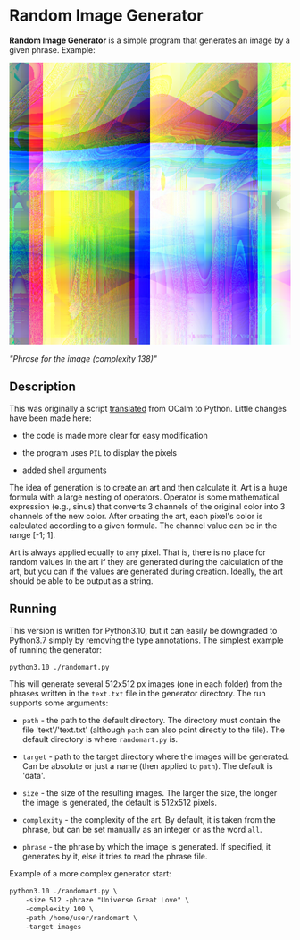 # Random Image Generator

**Random Image Generator** is a simple program that generates an image by a
given phrase. Example:

![img.png](img.png "Phrase for the image (complexity 138)")

_"Phrase for the image (complexity 138)"_

## Description

This was originally a script [translated][original] from OCalm to Python.
Little changes have been made here:

- the code is made more clear for easy modification

- the program uses `PIL` to display the pixels

- added shell arguments


The idea of generation is to create an art and then calculate it. Art is a huge
formula with a large nesting of operators. Operator is some mathematical
expression (e.g., sinus) that converts 3 channels of the original color into 3
channels of the new color. After creating the art, each pixel's color is
calculated according to a given formula. The channel value can be in the range
[-1; 1].

Art is always applied equally to any pixel. That is, there is no place for
random values in the art if they are generated during the calculation of the
art, but you can if the values are generated during creation. Ideally, the art
should be able to be output as a string.

## Running

This version is written for Python3.10, but it can easily be downgraded to
Python3.7 simply by removing the type annotations. The simplest example of
running the generator:

```
python3.10 ./randomart.py
```

This will generate several 512x512 px images (one in each folder) from the
phrases written in the `text.txt` file in the generator directory. The run
supports some arguments:

- `path` -  the path to the default directory. The directory must contain the
file 'text'/'text.txt' (although `path` can also point directly to the file).
The default directory is where `randomart.py` is.

- `target` - path to the target directory where the images will be generated.
Can be absolute or just a name (then applied to `path`). The default is 'data'.

- `size` - the size of the resulting images. The larger the size, the longer
the image is generated, the default is 512x512 pixels.

- `complexity` - the complexity of the art. By default, it is taken from the
phrase, but can be set manually as an integer or as the word `all`.

- `phrase` - the phrase by which the image is generated. If specified, it
generates by it, else it tries to read the phrase file.

Example of a more complex generator start:

```
python3.10 ./randomart.py \
    -size 512 -phraze "Universe Great Love" \
    -complexity 100 \
    -path /home/user/randomart \
    -target images
```

[original]: http://math.andrej.com/2010/04/21/random-art-in-python/
